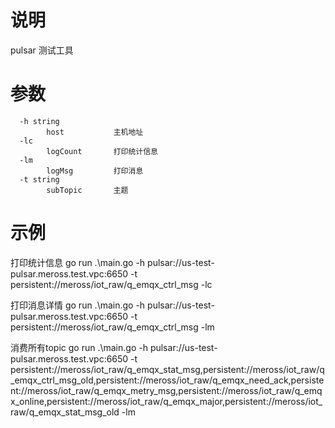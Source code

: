 # 说明

pulsar 测试工具

# 参数

```
  -h string                        
        host           主机地址    
  -lc                              
        logCount       打印统计信息
  -lm                              
        logMsg         打印消息    
  -t string                        
        subTopic       主题       
```

# 示例

打印统计信息
go run .\main.go -h pulsar://us-test-pulsar.meross.test.vpc:6650 -t persistent://meross/iot_raw/q_emqx_ctrl_msg -lc

打印消息详情
go run .\main.go -h pulsar://us-test-pulsar.meross.test.vpc:6650 -t persistent://meross/iot_raw/q_emqx_ctrl_msg -lm

消费所有topic
go run .\main.go -h pulsar://us-test-pulsar.meross.test.vpc:6650 -t persistent://meross/iot_raw/q_emqx_stat_msg,persistent://meross/iot_raw/q_emqx_ctrl_msg_old,persistent://meross/iot_raw/q_emqx_need_ack,persistent://meross/iot_raw/q_emqx_metry_msg,persistent://meross/iot_raw/q_emqx_online,persistent://meross/iot_raw/q_emqx_major,persistent://meross/iot_raw/q_emqx_stat_msg_old -lm
